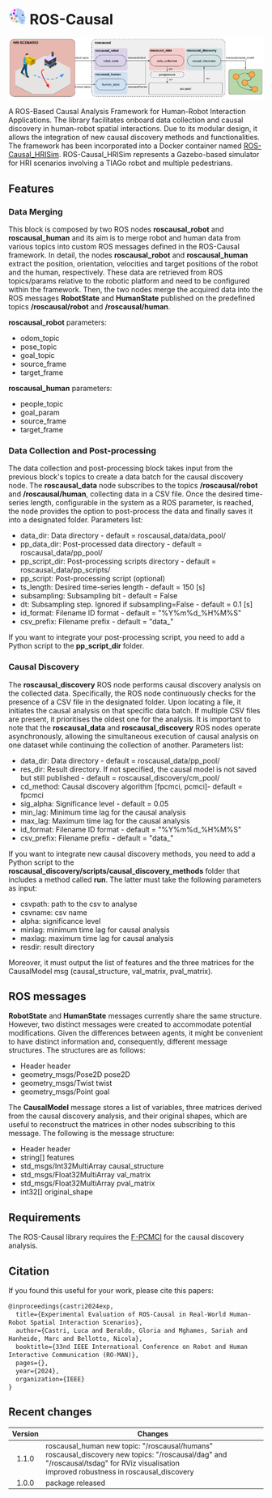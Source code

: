 # <img src="https://github.com/lcastri/roscausal/blob/main/images/roscausal.png" width="35"> ROS-Causal
![](https://github.com/lcastri/roscausal/blob/main/images/intro.png "ROS-Causal")

A ROS-Based Causal Analysis Framework for Human-Robot Interaction Applications. The library facilitates onboard data collection and causal discovery in human-robot spatial interactions. Due to its modular design, it allows the integration of new causal discovery methods and functionalities. The framework has been incorporated into a Docker container named [ROS-Causal_HRISim](https://github.com/lcastri/ROS-Causal_HRISim). ROS-Causal_HRISim represents a Gazebo-based simulator for HRI scenarios involving a TIAGo robot and multiple pedestrians.

## Features
### Data Merging
This block is composed by two ROS nodes **roscausal_robot** and **roscausal_human** and its aim is to merge robot and human data from various topics into custom ROS messages defined in the ROS-Causal framework. In detail, the nodes **roscausal_robot** and **roscausal_human** extract the position, orientation, velocities and target positions of the robot and the human, respectively. These data are retrieved from ROS topics/params relative to the robotic platform and need to be configured within the framework. Then, the two nodes merge the acquired data into the ROS messages **RobotState** and **HumanState** published on the predefined topics **/roscausal/robot** and **/roscausal/human**.

**roscausal_robot** parameters:
* odom_topic
* pose_topic
* goal_topic
* source_frame
* target_frame

**roscausal_human** parameters:
* people_topic
* goal_param
* source_frame
* target_frame

### Data Collection and Post-processing
The data collection and post-processing block takes input from the previous block's topics to create a data batch for the causal discovery node. The **roscausal_data** node subscribes to the topics **/roscausal/robot** and **/roscausal/human**, collecting data in a CSV file. Once the desired time-series length, configurable in the system as a ROS parameter, is reached, the node provides the option to post-process the data and finally saves it into a designated folder. Parameters list:
* data_dir: Data directory - default = roscausal_data/data_pool/
* pp_data_dir: Post-processed data directory - default = roscausal_data/pp_pool/
* pp_script_dir: Post-processing scripts directory - default = roscausal_data/pp_scripts/
* pp_script: Post-processing script (optional)
* ts_length: Desired time-series length - default = 150 [s] 
* subsampling: Subsampling bit - default = False 
* dt: Subsampling step. Ignored if subsampling=False - default = 0.1 [s]
* id_format: Filename ID format - default = "%Y%m%d_%H%M%S" 
* csv_prefix: Filename prefix - default = "data_"

If you want to integrate your post-processing script, you need to add a Python script to the **pp_script_dir** folder.

### Causal Discovery
The **roscausal_discovery** ROS node performs causal discovery analysis on the collected data. Specifically, the ROS node continuously checks for the presence of a CSV file in the designated folder. Upon locating a file, it initiates the causal analysis on that specific data batch. If multiple CSV files are present, it prioritises the oldest one for the analysis. It is important to note that the **roscausal_data** and **roscausal_discovery** ROS nodes operate asynchronously, allowing the simultaneous execution of causal analysis on one dataset while continuing the collection of another. Parameters list:
* data_dir: Data directory - default = roscausal_data/pp_pool/
* res_dir: Result directory. If not specified, the causal model is not saved but still published - default = roscausal_discovery/cm_pool/
* cd_method: Causal discovery algorithm [fpcmci, pcmci]- default = fpcmci
* sig_alpha: Significance level - default = 0.05
* min_lag: Minimum time lag for the causal analysis 
* max_lag: Maximum time lag for the causal analysis
* id_format: Filename ID format - default = "%Y%m%d_%H%M%S" 
* csv_prefix: Filename prefix - default = "data_"

If you want to integrate new causal discovery methods, you need to add a Python script to the **roscausal_discovery/scripts/causal_discovery_methods** folder that includes a method called **run**. The latter must take the following parameters as input:
* csvpath: path to the csv to analyse 
* csvname: csv name
* alpha: significance level
* minlag: minimum time lag for causal analysis 
* maxlag: maximum time lag for causal analysis
* resdir: result directory
  
Moreover, it must output the list of features and the three matrices for the CausalModel msg (causal_structure, val_matrix, pval_matrix).

## ROS messages
**RobotState** and **HumanState** messages currently share the same structure. However, two distinct messages were created to accommodate potential modifications. Given the differences between agents, it might be convenient to have distinct information and, consequently, different message structures. The structures are as follows:
* Header header
* geometry_msgs/Pose2D pose2D
* geometry_msgs/Twist twist
* geometry_msgs/Point goal

The **CausalModel** message stores a list of variables, three matrices derived from the causal discovery analysis, and their original shapes, which are useful to reconstruct the matrices in other nodes subscribing to this message. The following is the message structure:
* Header header
* string[] features
* std_msgs/Int32MultiArray causal_structure
* std_msgs/Float32MultiArray val_matrix
* std_msgs/Float32MultiArray pval_matrix
* int32[] original_shape

## Requirements
The ROS-Causal library requires the [F-PCMCI](https://github.com/lcastri/fpcmci) for the causal discovery analysis.

## Citation

If you found this useful for your work, please cite this papers:
```
@inproceedings{castri2024exp,
  title={Experimental Evaluation of ROS-Causal in Real-World Human-Robot Spatial Interaction Scenarios},
  author={Castri, Luca and Beraldo, Gloria and Mghames, Sariah and Hanheide, Marc and Bellotto, Nicola},
  booktitle={33nd IEEE International Conference on Robot and Human Interactive Communication (RO-MAN)},
  pages={},
  year={2024},
  organization={IEEE}
}
```

## Recent changes
| Version | Changes |
| :---: | ----------- |
| 1.1.0 | roscausal_human new topic: "/roscausal/humans"<br>roscausal_discovery new topics: "/roscausal/dag" and "/roscausal/tsdag" for RViz visualisation<br>improved robustness in roscausal_discovery|
| 1.0.0 | package released|
